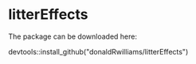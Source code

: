 # litterEffects
The package can be downloaded here:

devtools::install_github("donaldRwilliams/litterEffects")
